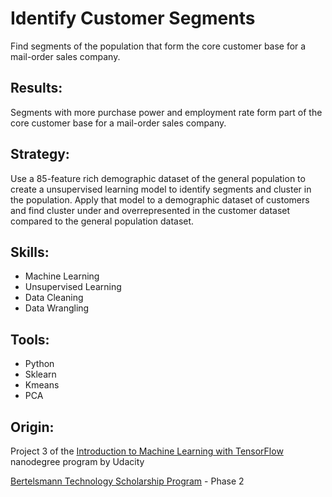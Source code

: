 
# Identify Customer Segments

Find segments of the population that form the core customer base for a mail-order sales company. 

## Results:

Segments with more purchase power and employment rate form part of the core customer base for a mail-order sales company.

## Strategy:

Use a 85-feature rich demographic dataset of the general population to create a unsupervised learning model to identify segments and cluster in the population. Apply that model to a demographic dataset of customers and find cluster under and overrepresented in the customer dataset compared to the general population dataset.

## Skills:

- Machine Learning
- Unsupervised Learning
- Data Cleaning
- Data Wrangling

## Tools:

- Python
- Sklearn
- Kmeans
- PCA

## Origin:

Project 3 of the [Introduction to Machine Learning with TensorFlow](https://www.udacity.com/course/intro-to-machine-learning-with-tensorflow-nanodegree--nd230) nanodegree program by Udacity

[Bertelsmann Technology Scholarship Program](https://www.udacity.com/bertelsmann-tech-scholarships) - Phase 2
